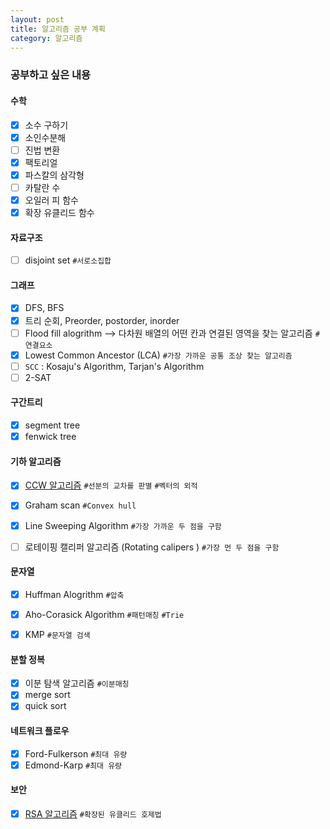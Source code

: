 ```yaml
---
layout: post
title: 알고리즘 공부 계획
category: 알고리즘
---
```


### 공부하고 싶은 내용
#### 수학
- [X] 소수 구하기
- [X] 소인수분해
- [ ] 진법 변환
- [X] 팩토리얼
- [X] 파스칼의 삼각형
- [ ] 카탈란 수 
- [X] 오일러 피 함수
- [X] 확장 유클리드 함수

#### 자료구조
- [ ] disjoint set `#서로소집합`

#### 그래프
- [X] DFS, BFS
- [X] 트리 순회, Preorder, postorder, inorder
- [ ] Flood fill alogrithm --> 다차원 배열의 어떤 칸과 연결된 영역을 찾는 알고리즘 `#연결요소`
- [X] Lowest Common Ancestor (LCA) `#가장 가까운 공통 조상 찾는 알고리즘`
- [ ] `SCC` : Kosaju's Algorithm, Tarjan's Algorithm 
- [ ] 2-SAT

#### 구간트리
- [X] segment tree
- [X] fenwick tree 

#### 기하 알고리즘
- [X] [CCW 알고리즘](https://rmcodestar.github.io/%EC%95%8C%EA%B3%A0%EB%A6%AC%EC%A6%98/2018/07/29/vector-product/)  `#선분의 교차를 판별` `#벡터의 외적`
- [X] Graham scan `#Convex hull`
- [X] Line Sweeping Algorithm `#가장 가까운 두 점을 구함`
- [ ] 로테이핑 캘리퍼 알고리즘 (Rotating calipers ) `#가장 먼 두 점을 구함`


#### 문자열
- [X] Huffman Alogrithm `#압축`
- [X] Aho-Corasick Algorithm `#패턴매칭` `#Trie`
- [X] KMP `#문자열 검색`


#### 분할 정복
- [X] 이분 탐색 알고리즘 `#이분매칭`
- [X] merge sort
- [X] quick sort

#### 네트워크 플로우
- [X] Ford-Fulkerson `#최대 유량`
- [X] Edmond-Karp `#최대 유량`

#### 보안
- [X] [RSA 알고리즘](https://rmcodestar.github.io/%EC%95%8C%EA%B3%A0%EB%A6%AC%EC%A6%98/2018/06/11/RSA/) `#확장된 유클리드 호제법`
